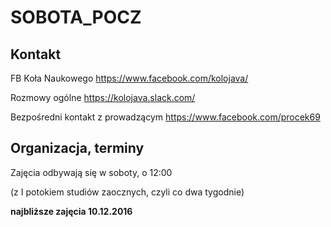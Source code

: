 # SOBOTA_POCZ

## Kontakt

FB Koła Naukowego https://www.facebook.com/kolojava/

Rozmowy ogólne https://kolojava.slack.com/

Bezpośredni kontakt z prowadzącym https://www.facebook.com/procek69

## Organizacja, terminy

Zajęcia odbywają się w soboty, o 12:00

(z I potokiem studiów zaocznych, czyli co dwa tygodnie)

**najbliższe zajęcia 10.12.2016**
